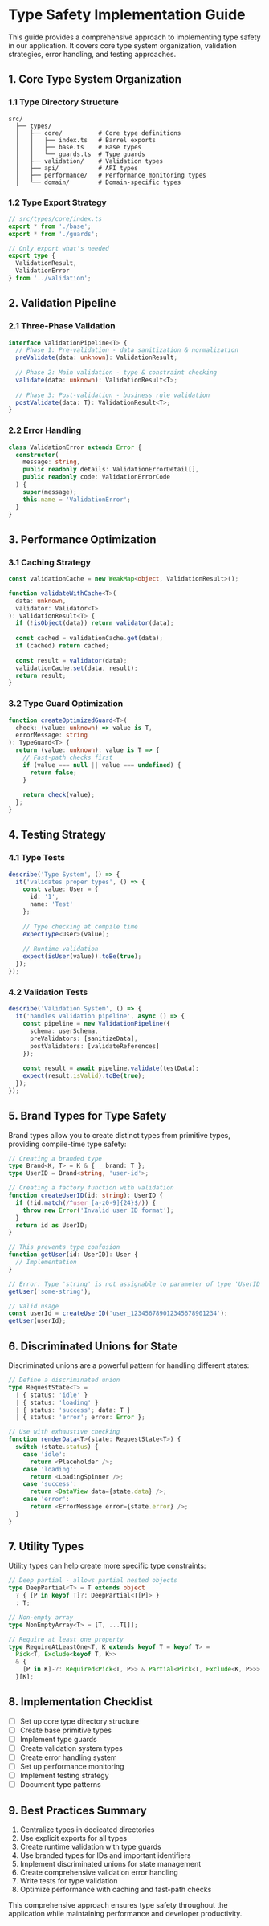 
# Type Safety Implementation Guide

This guide provides a comprehensive approach to implementing type safety in our application. It covers core type system organization, validation strategies, error handling, and testing approaches.

## 1. Core Type System Organization

### 1.1 Type Directory Structure
```
src/
  ├── types/
  │   ├── core/          # Core type definitions
  │   │   ├── index.ts   # Barrel exports
  │   │   ├── base.ts    # Base types
  │   │   └── guards.ts  # Type guards
  │   ├── validation/    # Validation types
  │   ├── api/           # API types
  │   ├── performance/   # Performance monitoring types
  │   └── domain/        # Domain-specific types
```

### 1.2 Type Export Strategy
```typescript
// src/types/core/index.ts
export * from './base';
export * from './guards';

// Only export what's needed
export type { 
  ValidationResult,
  ValidationError 
} from '../validation';
```

## 2. Validation Pipeline

### 2.1 Three-Phase Validation
```typescript
interface ValidationPipeline<T> {
  // Phase 1: Pre-validation - data sanitization & normalization
  preValidate(data: unknown): ValidationResult;
  
  // Phase 2: Main validation - type & constraint checking
  validate(data: unknown): ValidationResult<T>;
  
  // Phase 3: Post-validation - business rule validation
  postValidate(data: T): ValidationResult<T>;
}
```

### 2.2 Error Handling
```typescript
class ValidationError extends Error {
  constructor(
    message: string,
    public readonly details: ValidationErrorDetail[],
    public readonly code: ValidationErrorCode
  ) {
    super(message);
    this.name = 'ValidationError';
  }
}
```

## 3. Performance Optimization

### 3.1 Caching Strategy
```typescript
const validationCache = new WeakMap<object, ValidationResult>();

function validateWithCache<T>(
  data: unknown, 
  validator: Validator<T>
): ValidationResult<T> {
  if (!isObject(data)) return validator(data);
  
  const cached = validationCache.get(data);
  if (cached) return cached;
  
  const result = validator(data);
  validationCache.set(data, result);
  return result;
}
```

### 3.2 Type Guard Optimization
```typescript
function createOptimizedGuard<T>(
  check: (value: unknown) => value is T,
  errorMessage: string
): TypeGuard<T> {
  return (value: unknown): value is T => {
    // Fast-path checks first
    if (value === null || value === undefined) {
      return false;
    }
    
    return check(value);
  };
}
```

## 4. Testing Strategy

### 4.1 Type Tests
```typescript
describe('Type System', () => {
  it('validates proper types', () => {
    const value: User = {
      id: '1',
      name: 'Test'
    };
    
    // Type checking at compile time
    expectType<User>(value);
    
    // Runtime validation
    expect(isUser(value)).toBe(true);
  });
});
```

### 4.2 Validation Tests
```typescript
describe('Validation System', () => {
  it('handles validation pipeline', async () => {
    const pipeline = new ValidationPipeline({
      schema: userSchema,
      preValidators: [sanitizeData],
      postValidators: [validateReferences]
    });
    
    const result = await pipeline.validate(testData);
    expect(result.isValid).toBe(true);
  });
});
```

## 5. Brand Types for Type Safety

Brand types allow you to create distinct types from primitive types, providing compile-time type safety:

```typescript
// Creating a branded type
type Brand<K, T> = K & { __brand: T };
type UserID = Brand<string, 'user-id'>;

// Creating a factory function with validation
function createUserID(id: string): UserID {
  if (!id.match(/^user_[a-z0-9]{24}$/)) {
    throw new Error('Invalid user ID format');
  }
  return id as UserID;
}

// This prevents type confusion
function getUser(id: UserID): User {
  // Implementation
}

// Error: Type 'string' is not assignable to parameter of type 'UserID'
getUser('some-string');

// Valid usage
const userId = createUserID('user_123456789012345678901234');
getUser(userId);
```

## 6. Discriminated Unions for State

Discriminated unions are a powerful pattern for handling different states:

```typescript
// Define a discriminated union
type RequestState<T> = 
  | { status: 'idle' }
  | { status: 'loading' }
  | { status: 'success'; data: T }
  | { status: 'error'; error: Error };

// Use with exhaustive checking
function renderData<T>(state: RequestState<T>) {
  switch (state.status) {
    case 'idle':
      return <Placeholder />;
    case 'loading':
      return <LoadingSpinner />;
    case 'success':
      return <DataView data={state.data} />;
    case 'error':
      return <ErrorMessage error={state.error} />;
  }
}
```

## 7. Utility Types

Utility types can help create more specific type constraints:

```typescript
// Deep partial - allows partial nested objects
type DeepPartial<T> = T extends object 
  ? { [P in keyof T]?: DeepPartial<T[P]> } 
  : T;

// Non-empty array
type NonEmptyArray<T> = [T, ...T[]];

// Require at least one property
type RequireAtLeastOne<T, K extends keyof T = keyof T> = 
  Pick<T, Exclude<keyof T, K>> 
  & {
    [P in K]-?: Required<Pick<T, P>> & Partial<Pick<T, Exclude<K, P>>>
  }[K];
```

## 8. Implementation Checklist

- [ ] Set up core type directory structure
- [ ] Create base primitive types
- [ ] Implement type guards
- [ ] Create validation system types
- [ ] Create error handling system
- [ ] Set up performance monitoring
- [ ] Implement testing strategy
- [ ] Document type patterns

## 9. Best Practices Summary

1. Centralize types in dedicated directories
2. Use explicit exports for all types
3. Create runtime validation with type guards
4. Use branded types for IDs and important identifiers
5. Implement discriminated unions for state management
6. Create comprehensive validation error handling
7. Write tests for type validation
8. Optimize performance with caching and fast-path checks

This comprehensive approach ensures type safety throughout the application while maintaining performance and developer productivity.
